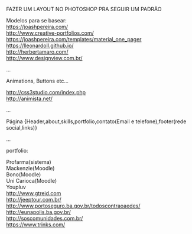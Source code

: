 FAZER UM LAYOUT NO PHOTOSHOP PRA SEGUIR UM PADRÃO

Modelos para se basear:  
https://joashpereira.com/  
http://www.creative-portfolios.com/  
https://joashpereira.com/templates/material_one_pager  
https://lleonardoll.github.io/  
http://herbertamaro.com/  
http://www.designview.com.br/  

...

Animations, Buttons etc...

http://css3studio.com/index.php  
http://animista.net/

...

Página {Header,about,skills,portfolio,contato(Email e telefone),footer(rede social,links)}

...

portfolio:

Profarma(sistema)  
Mackenzie(Moodle)  
Bono(Moodle)  
Uni Carioca(Moodle)  
Youpluv  
http://www.gtreid.com  
http://jeeptour.com.br/  
http://www.portoseguro.ba.gov.br/todoscontraoaedes/  
http://eunapolis.ba.gov.br/  
http://soscomunidades.com.br/  
https://www.trinks.com/  
